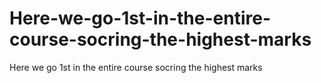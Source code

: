 # Here-we-go-1st-in-the-entire-course-socring-the-highest-marks
Here we go 1st in the entire course socring the highest marks
